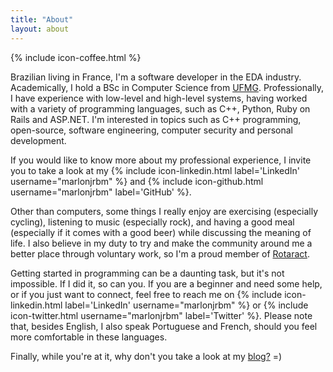```yaml
---
title: "About"
layout: about
---
```


{% include icon-coffee.html %}
<p></p>

<p>Brazilian living in France, I'm a software developer in the EDA industry. Academically, I hold a BSc in Computer Science from <a href="https://ufmg.br/" target="_blank" rel="noopener noreferrer">UFMG</a>. Professionally, I have experience with low-level and high-level systems, having worked with a variety of programming languages, such as C++, Python, Ruby on Rails and ASP.NET. I'm interested in topics such as C++ programming, open-source, software engineering, computer security and personal development.</p>

<p>If you would like to know more about my professional experience, I invite you to take a look at my {% include icon-linkedin.html label='LinkedIn' username="marlonjrbm" %} and {% include icon-github.html username="marlonjrbm" label='GitHub' %}.</p>

<p>Other than computers, some things I really enjoy are exercising (especially cycling), listening to music (especially rock), and having a good meal (especially if it comes with a good beer) while discussing the meaning of life. I also believe in my duty to try and make the community around me a better place through voluntary work, so I'm a proud member of <a href="https://www.rotary.org/en/get-involved/rotaract-clubs" target="_blank" rel="noopener noreferrer">Rotaract</a>.</p>

<p>Getting started in programming can be a daunting task, but it's not impossible. If I did it, so can you. If you are a beginner and need some help, or if you just want to connect, feel free to reach me on {% include icon-linkedin.html label='LinkedIn' username="marlonjrbm" %} or {% include icon-twitter.html username="marlonjrbm" label='Twitter' %}. Please note that, besides English, I also speak Portuguese and French, should you feel more comfortable in these languages.</p>

<p>Finally, while you're at it, why don't you take a look at my <a href="/posts">blog?</a> =)</p>